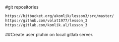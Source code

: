 #git repositories
```html
https://bitbucket.org/akomlik/lesson3/src/master/
https://github.com/volat1977/lesson_3
https://gitlab.com/komlik.al/lesson_3
```
##Create user pluhin on local gitlab server.

